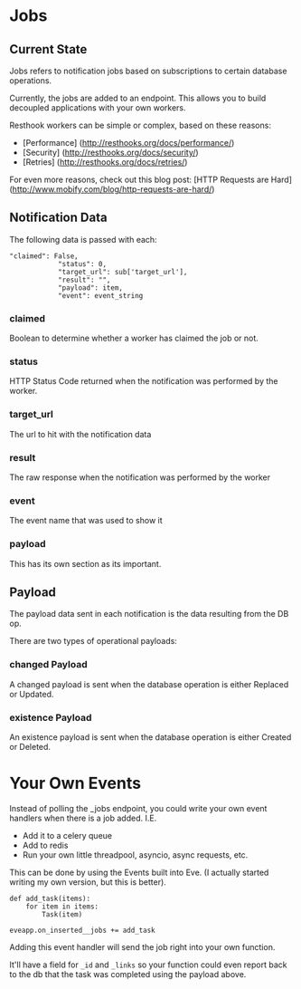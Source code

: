 # Jobs

## Current State
Jobs refers to notification jobs based on subscriptions to certain database operations.

Currently, the jobs are added to an endpoint. This allows you to build decoupled applications with your own workers.

Resthook workers can be simple or complex, based on these reasons:

- [Performance] (http://resthooks.org/docs/performance/)
- [Security] (http://resthooks.org/docs/security/)
- [Retries] (http://resthooks.org/docs/retries/)

For even more reasons, check out this blog post: [HTTP Requests are Hard] (http://www.mobify.com/blog/http-requests-are-hard/)

## Notification Data

The following data is passed with each:

    "claimed": False,
                "status": 0,
                "target_url": sub['target_url'],
                "result": "",
                "payload": item,
                "event": event_string

### claimed

Boolean to determine whether a worker has claimed the job or not.

### status

HTTP Status Code returned when the notification was performed by the worker.

### target_url

The url to hit with the notification data

### result

The raw response when the notification was performed by the worker

### event

The event name that was used to show it

### payload

This has its own section as its important.

## Payload

The payload data sent in each notification is the data resulting from the DB op.

There are two types of operational payloads:

### changed Payload

A changed payload is sent when the database operation is either Replaced or Updated.

### existence Payload

An existence payload is sent when the database operation is either Created or Deleted.

# Your Own Events

Instead of polling the _jobs endpoint, you could write your own event handlers when there is a job added. I.E.

- Add it to a celery queue
- Add to redis
- Run your own little threadpool, asyncio, async requests, etc.

This can be done by using the Events built into Eve. (I actually started writing my own version, but this is better).

    def add_task(items):
        for item in items:
            Task(item)
            
    eveapp.on_inserted__jobs += add_task
    
Adding this event handler will send the job right into your own function.

It'll have a field for ```_id``` and ```_links``` so your function could even report back to the db that the task was
completed using the payload above.

